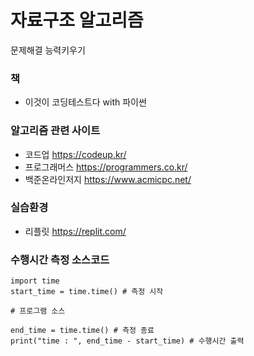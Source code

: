 # 자료구조 알고리즘
문제해결 능력키우기

### 책 
- 이것이 코딩테스트다 with 파이썬

### 알고리즘 관련 사이트
- 코드업 https://codeup.kr/
- 프로그래머스 https://programmers.co.kr/
- 백준온라인저지 https://www.acmicpc.net/ 

### 실습환경
- 리플릿 https://replit.com/ 

### 수행시간 측정 소스코드
```
import time
start_time = time.time() # 측정 시작

# 프로그램 소스

end_time = time.time() # 측정 종료
print("time : ", end_time - start_time) # 수행시간 출력
```